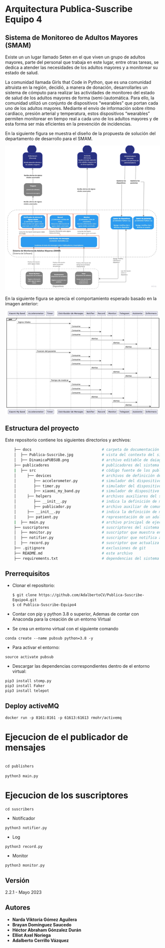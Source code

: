 # Arquitectura Publica-Suscribe Equipo 4 

## Sistema de Monitoreo de Adultos Mayores (SMAM)

Existe un un lugar llamado Seten en el que viven un grupo de adultos mayores, parte del personal que trabaja en este lugar, entre otras tareas, se dedica a atender las necesidades de los adultos mayores y a monitorear su estado de salud.

La comunidad llamada Girls that Code in Python, que es una comunidad altruista en la región, decidió, a manera de donación, desarrollarles un sistema de cómputo para realizar las actividades de monitoreo del estado de salud de los adultos mayores de forma (semi-)automática. Para ello, la comunidad utilizó un conjunto de dispositivos “wearables” que portan cada uno de los adultos mayores. Mediante el envío de información sobre ritmo cardiaco, presión arterial y temperatura, estos dispositivos “wearables” permiten monitorear en tiempo real a cada uno de los adultos mayores y de esta forma ser más eficientes en la prevención de incidencias.

En la siguiente figura se muestra el diseño de la propuesta de solución del departamento de desarrollo para el SMAM.

![Vista de contenedores del SMAM](docs/Publica-Suscribe.jpg)

En la siguiente figura se aprecia el comportamiento esperado basado en la imagen anterior:

![Diagrama de secuencias del SMAM](docs/DinamicaPUBSUB.png)

## Estructura del proyecto

Este repositorio contiene los siguientes directorios y archivos:

```bash
    ├── docs                                # carpeta de documentación
    │  ├── Publica-Suscribe.jpg             # vista del contexto del sistema
    │  ├── DinamicaPUBSUB.png               # archivo editable de daiagramas del sistema 
    ├── publicadores                        # publicadores del sistema
    |  ├── src                              # código fuente de los publicadores
    │     ├── devices                       # archivos de definición de dispositivos
    │        ├── accelerometer.py           # simulador del dispositivo de hardware acelerómetro
    │        ├── timer.py                   # simulador del dispositivo de hardware cronómetro
    │        ├── xiaomi_my_band.py          # simulador de dispositivo de hardware Xiaomi
    │     ├── helpers                       # archivos auxiliares del sistema
    │        ├── __init__.py                # indica la definición de módulo python
    │        ├── publicador.py              # archivo auxiliar de comunicación con el distribuidor de mensajes 
    │     ├── __init__.py                   # indica la definición de módulo python
    │     ├── patient.py                    # representación de un adulto mayor en el sistema
    |  ├── main.py                          # archivo principal de ejecución de publicadores
    ├── suscriptores                        # suscriptores del sistema
    │  ├── monitor.py                       # suscriptor que muestra en pantalla las alertas del sistema
    │  ├── notifier.py                      # suscriptor que notifica a un(a) enfermero(a) en particular
    │  ├── record.py                        # suscriptor que actualiza el expediente de un adulto mayor en particular
    ├── .gitignore                          # exclusiones de git
    ├── README.md                           # este archivo
    ├── requirements.txt                    # dependencias del sistema
```


## Prerrequisitos
- Clonar el repositorio:
   ```shell
   $ git clone https://github.com/AdalbertoCV/Publica-Suscribe-Equipo4.git
   $ cd Publica-Suscribe-Equipo4
   ```

- Contar con pip y python 3.8 o superior, Ademas de contar con Anaconda para la creación de un entorno Virtual


- Se crea un entorno virtual con el siguiente comando

```
conda create --name pubsub python=3.8 -y
```


- Para activar el entorno:

```
source activate pubsub
```


- Descargar las dependencias correspondientes dentro de el entorno virtual:

```
pip3 install stomp.py
pip3 install Faker
pip3 install telepot
```

## Deploy activeMQ

```
docker run -p 8161:8161 -p 61613:61613 rmohr/activemq
```



# Ejecucion de el publicador de mensajes

````

cd publishers

python3 main.py

````

# Ejecucion de los suscriptores 

```
cd suscribers
```

- Notificador 

```
python3 notifier.py
```

- Log

```
python3 record.py
```

- Monitor

```
python3 monitor.py
```

## Versión

2.2.1 - Mayo 2023

## Autores

* **Narda Viktoria Gómez Aguilera**
* **Brayan Domínguez Saucedo**
* **Héctor Abraham Gónzalez Durán**
* **Elliot Axel Noriega**
* **Adalberto Cerrillo Vázquez**
